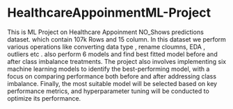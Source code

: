 # HealthcareAppoinmentML-Project
This is ML Project on Healthcare Appoinment NO_Shows predictions dataset. which contain 107k Rows and 15 column. In this dataset we perform various operations like converting data type , rename cloumns, EDA , outliers etc . also perform 6  models and find best fitted model before and after class imbalance treatments.  The project also involves implementing six machine learning models to identify the best-performing model, with a focus on comparing performance both before and after addressing class imbalance. Finally, the most suitable model will be selected based on key performance metrics, and hyperparameter tuning will be conducted to optimize its performance.
